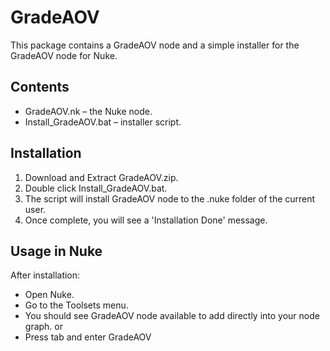 # GradeAOV

This package contains a GradeAOV node and a simple installer for the GradeAOV node for Nuke.

## Contents
- GradeAOV.nk – the Nuke node.
- Install_GradeAOV.bat – installer script.

## Installation
1. Download and Extract GradeAOV.zip.
2. Double click Install_GradeAOV.bat.
3. The script will install GradeAOV node to the .nuke folder of the current user.
4. Once complete, you will see a 'Installation Done' message.

## Usage in Nuke
After installation:
- Open Nuke.
- Go to the Toolsets menu.
- You should see GradeAOV node available to add directly into your node graph.
  or
- Press tab and enter GradeAOV  
